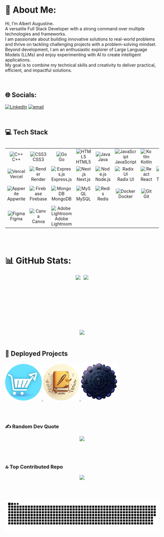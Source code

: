 # 💫 About Me:

<div align="left">

Hi, I’m Albert Augustine.<br>
A versatile Full Stack Developer with a strong command over multiple technologies and frameworks. <br>
I am passionate about building innovative solutions to real-world problems and thrive on tackling challenging projects with a problem-solving mindset. <br>
Beyond development, I am an enthusiastic explorer of Large Language Models (LLMs) and enjoy experimenting with AI to create intelligent applications. <br>
My goal is to combine my technical skills and creativity to deliver practical, efficient, and impactful solutions.
</div>
<br>

## 🌐 Socials:

<div align="left">

[![LinkedIn](https://img.shields.io/badge/LinkedIn-%230077B5.svg?logo=linkedin&logoColor=white)](https://linkedin.com/in/https://www.linkedin.com/in/albertaugustine1884/)
[![email](https://img.shields.io/badge/Email-D14836?logo=gmail&logoColor=white)](mailto:albertnedumudy@gmail.com)
</div>
<br>

## 💻 Tech Stack

<div style="display: flex; justify-content: center;">
<table align="center">

<!-- ────────────── 1st Row ────────────── -->
<tr>
  <td align="center" width="96">
    <img src="https://raw.githubusercontent.com/saadeghi/files/main/animated-icons/cpp.gif" width="48" height="48" alt="C++" /><br>C++
  </td>
  <td align="center" width="96">
    <img src="https://raw.githubusercontent.com/saadeghi/files/main/animated-icons/css.gif" width="48" height="48" alt="CSS3" /><br>CSS3
  </td>
  <td align="center" width="96">
    <img src="https://raw.githubusercontent.com/saadeghi/files/main/animated-icons/go.gif" width="48" height="48" alt="Go" /><br>Go
  </td>
  <td align="center" width="96">
    <img src="https://raw.githubusercontent.com/saadeghi/files/main/animated-icons/html.gif" width="48" height="48" alt="HTML5" /><br>HTML5
  </td>
  <td align="center" width="96">
    <img src="https://raw.githubusercontent.com/saadeghi/files/main/animated-icons/java.gif" width="48" height="48" alt="Java" /><br>Java
  </td>
  <td align="center" width="96">
    <img src="https://raw.githubusercontent.com/saadeghi/files/main/animated-icons/javascript.gif" width="48" height="48" alt="JavaScript" /><br>JavaScript
  </td>
  <td align="center" width="96">
    <img src="https://raw.githubusercontent.com/saadeghi/files/main/animated-icons/kotlin.gif" width="48" height="48" alt="Kotlin" /><br>Kotlin
  </td>
  <td align="center" width="96">
    <img src="https://raw.githubusercontent.com/saadeghi/files/main/animated-icons/python.gif" width="48" height="48" alt="Python" /><br>Python
  </td>
  <td align="center" width="96">
    <img src="https://raw.githubusercontent.com/saadeghi/files/main/animated-icons/typescript.gif" width="48" height="48" alt="TypeScript" /><br>TypeScript
  </td>
</tr>

<!-- ────────────── 2nd Row ────────────── -->
<tr>
  <td align="center" width="96">
    <img src="https://raw.githubusercontent.com/saadeghi/files/main/animated-icons/vercel.gif" width="48" height="48" alt="Vercel" /><br>Vercel
  </td>
  <td align="center" width="96">
    <img src="https://raw.githubusercontent.com/saadeghi/files/main/animated-icons/render.gif" width="48" height="48" alt="Render" /><br>Render
  </td>
  <td align="center" width="96">
    <img src="https://raw.githubusercontent.com/saadeghi/files/main/animated-icons/express.gif" width="48" height="48" alt="Express.js" /><br>Express.js
  </td>
  <td align="center" width="96">
    <img src="https://raw.githubusercontent.com/saadeghi/files/main/animated-icons/nextjs.gif" width="48" height="48" alt="Next.js" /><br>Next.js
  </td>
  <td align="center" width="96">
    <img src="https://raw.githubusercontent.com/saadeghi/files/main/animated-icons/nodejs.gif" width="48" height="48" alt="Node.js" /><br>Node.js
  </td>
  <td align="center" width="96">
    <img src="https://raw.githubusercontent.com/saadeghi/files/main/animated-icons/radixui.gif" width="48" height="48" alt="Radix UI" /><br>Radix UI
  </td>
  <td align="center" width="96">
    <img src="https://lottie.host/da0089bd-9e7c-4965-b7cd-df5398b73cf5/8IPPd1r1LT.lottie" width="48" height="48" alt="React" /><br>React
  </td>
  <td align="center" width="96">
    <img src="https://raw.githubusercontent.com/saadeghi/files/main/animated-icons/tailwind.gif" width="48" height="48" alt="Tailwind CSS" /><br>TailwindCSS
  </td>
  <td align="center" width="96">
    <img src="https://raw.githubusercontent.com/saadeghi/files/main/animated-icons/prisma.gif" width="48" height="48" alt="Prisma" /><br>Prisma
  </td>
</tr>

<!-- ────────────── 3rd Row ────────────── -->
<tr>
  <td align="center" width="96">
    <img src="https://raw.githubusercontent.com/saadeghi/files/main/animated-icons/appwrite.gif" width="48" height="48" alt="Appwrite" /><br>Appwrite
  </td>
  <td align="center" width="96">
    <img src="https://raw.githubusercontent.com/saadeghi/files/main/animated-icons/firebase.gif" width="48" height="48" alt="Firebase" /><br>Firebase
  </td>
  <td align="center" width="96">
    <img src="https://raw.githubusercontent.com/saadeghi/files/main/animated-icons/mongodb.gif" width="48" height="48" alt="MongoDB" /><br>MongoDB
  </td>
  <td align="center" width="96">
    <img src="https://raw.githubusercontent.com/saadeghi/files/main/animated-icons/mysql.gif" width="48" height="48" alt="MySQL" /><br>MySQL
  </td>
  <td align="center" width="96">
    <img src="https://raw.githubusercontent.com/saadeghi/files/main/animated-icons/redis.gif" width="48" height="48" alt="Redis" /><br>Redis
  </td>
  <td align="center" width="96">
    <img src="https://raw.githubusercontent.com/saadeghi/files/main/animated-icons/docker.gif" width="48" height="48" alt="Docker" /><br>Docker
  </td>
  <td align="center" width="96">
    <img src="https://user-images.githubusercontent.com/25181517/192108372-f71d70ac-7ae6-4c0d-8395-51d8870c2ef0.png" width="48" height="48" alt="Git" /><br>Git
  </td>
  <td align="center" width="96">
    <img src="https://raw.githubusercontent.com/saadeghi/files/main/animated-icons/github.gif" width="48" height="48" alt="GitHub" /><br>GitHub
  </td>
  <td align="center" width="96">
    <img src="https://raw.githubusercontent.com/saadeghi/files/main/animated-icons/githubactions.gif" width="48" height="48" alt="GitHub Actions" /><br>GitHub Actions
  </td>
</tr>

<!-- ────────────── 4th Row ────────────── -->
<tr>
  <td align="center" width="96">
    <img src="https://raw.githubusercontent.com/saadeghi/files/main/animated-icons/figma.gif" width="48" height="48" alt="Figma" /><br>Figma
  </td>
  <td align="center" width="96">
    <img src="https://raw.githubusercontent.com/saadeghi/files/main/animated-icons/canva.gif" width="48" height="48" alt="Canva" /><br>Canva
  </td>
  <td align="center" width="96">
    <img src="https://raw.githubusercontent.com/saadeghi/files/main/animated-icons/lightroom.gif" width="48" height="48" alt="Adobe Lightroom" /><br>Adobe Lightroom
  </td>
</tr>

</table>
</div>
<br><br>

# 📊 GitHub Stats:

<div align="center">

<div style="display: flex; justify-content: center; gap: 10px;">
  <img src="https://github-readme-stats.vercel.app/api?username=Pyro-Warrior-1884&theme=gotham&hide_border=false&include_all_commits=true&count_private=true" height="180px"/>
  <img src="https://nirzak-streak-stats.vercel.app/?user=Pyro-Warrior-1884&theme=gotham&hide_border=false" height="180px"/>
</div>

<div align="center">
  <img src="https://github-readme-stats.vercel.app/api/top-langs/?username=Pyro-Warrior-1884&theme=gotham&hide_border=false&include_all_commits=true&count_private=true&layout=compact" />
</div>

</div>
<br>

## 🚀 Deployed Projects

<a href="https://frontend-cmy9dbzhg-albertnedumudy-5247s-projects.vercel.app">
  <img src="https://raw.githubusercontent.com/Pyro-Warrior-1884/Pyro-Warrior-1884/output/asset/NavCart.png" width="120" alt="NavCart" />
</a>

<a href="https://github-frontend-p4jahh4jo-albertnedumudy-5247s-projects.vercel.app">
  <img src="https://raw.githubusercontent.com/Pyro-Warrior-1884/Pyro-Warrior-1884/output/asset/GithubTool.png" width="120" alt="Code Submission Tool" />
</a>

<a href="https://aifinancerecomm-9o1uqcqmi-albertnedumudy-5247s-projects.vercel.app">
  <img src="https://raw.githubusercontent.com/Pyro-Warrior-1884/Pyro-Warrior-1884/output/asset/Cooler.png" width="120" alt="AI Finance Recommendation" />
</a>

<br><br>

### ✍️ Random Dev Quote

<div align="center">
  
![](https://quotes-github-readme.vercel.app/api?type=horizontal&theme=radical)

</div>

<br><br>

### 🔝 Top Contributed Repo

<div align="center">
  
![](https://github-contributor-stats.vercel.app/api?username=Pyro-Warrior-1884&limit=5&theme=gotham&combine_all_yearly_contributions=true)

</div>

<br><br>

<div align="center">
  
![snake animation](https://raw.githubusercontent.com/Pyro-Warrior-1884/Pyro-Warrior-1884/output/snake.svg)

</div>
